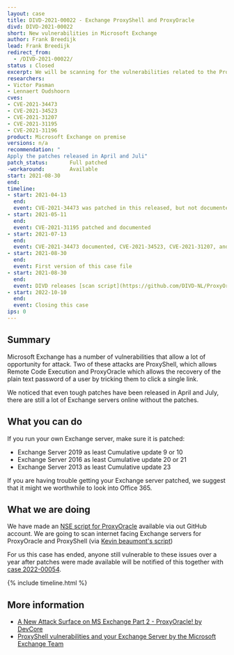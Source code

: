 ```yaml
---
layout: case
title: DIVD-2021-00022 - Exchange ProxyShell and ProxyOracle
divd: DIVD-2021-00022
short: New vulnerabilities in Microsoft Exchange
author: Frank Breedijk
lead: Frank Breedijk
redirect_from:
  - /DIVD-2021-00022/
status : Closed
excerpt: We will be scanning for the vulnerabilities related to the ProxyShell and ProxyOracle attacks against Microsoft Exchange.
researchers:
- Victor Pasman
- Lennaert Oudshoorn
cves:
- CVE-2021-34473
- CVE-2021-34523
- CVE-2021-31207
- CVE-2021-31195
- CVE-2021-31196
product: Microsoft Exchange on premise
versions: n/a
recommendation: "
Apply the patches released in April and Juli"
patch_status:	 	Full patched
-workaround:		Available
start: 2021-08-30
end:
timeline:
- start: 2021-04-13
  end: 
  event: CVE-2021-34473 was patched in this released, but not documented.
- start: 2021-05-11   
  end:
  event: CVE-2021-31195 patched and documented
- start: 2021-07-13   
  end:
  event: CVE-2021-34473 documented, CVE-2021-34523, CVE-2021-31207, and CVE-2021-31196 patched and documented 
- start: 2021-08-30   
  end:
  event: First version of this case file
- start: 2021-08-30   
  end:
  event: DIVD releases [scan script](https://github.com/DIVD-NL/ProxyOracleNSE) for CVE-2021-31195
- start: 2022-10-10
  end:
  event: Closing this case
ips: 0
---
```

## Summary

Microsoft Exchange has a number of vulnerabilities that allow a lot of opportunity for attack. Two of these attacks are ProxyShell, which allows Remote Code Execution and ProxyOracle which allows the recovery of the plain text password of a user by tricking them to click a single link.

We noticed that even tough patches have been released in April and July, there are still a lot of Exchange servers online without the patches.

## What you can do

If you run your own Exchange server, make sure it is patched:
* Exchange Server 2019 as least Cumulative update 9 or 10
* Exchange Server 2016 as least Cumulative update 20 or 21
* Exchange Server 2013 as least Cumulative update 23

If you are having trouble getting your Exchange server patched, we suggest that it might we worthwhile to look into Office 365.

## What we are doing

We have made an [NSE script for ProxyOracle](https://github.com/DIVD-NL/ProxyOracleNSE) available via out GitHub account. We are going to scan internet facing Exchange servers for ProxyOracle and ProxyShell (via [Kevin beaumont's script](https://github.com/GossiTheDog/scanning/blob/main/http-vuln-exchange-proxyshell.nse))

For us this case has ended, anyone still vulnerable to these issues over a year after patches were made available will be notified of this together with [case 2022-00054](https://csirt.divd.nl/cases/DIVD-2022-00054/).

{% include timeline.html %}

## More information
* [A New Attack Surface on MS Exchange Part 2 - ProxyOracle! by DevCore](https://devco.re/blog/2021/08/06/a-new-attack-surface-on-MS-exchange-part-2-ProxyOracle/)
* [ProxyShell vulnerabilities and your Exchange Server by the Microsoft Exchange Team](https://techcommunity.microsoft.com/t5/exchange-team-blog/proxyshell-vulnerabilities-and-your-exchange-server/ba-p/2684705)
